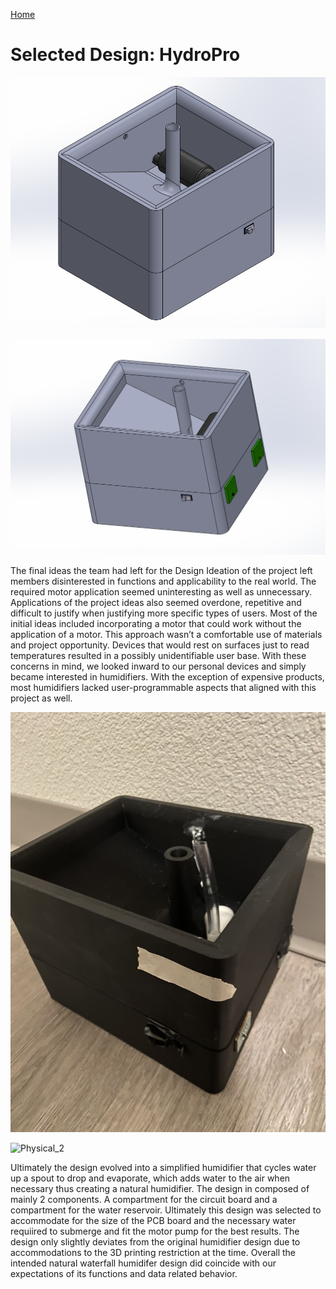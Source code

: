 [Home](/index.md)
# **Selected Design: HydroPro**



![SW_Design1](https://github.com/Team-309-Hydro-Pro/EGR314-Spring2024-Team309.github.io/blob/main/FinalSWDesignHumidifier314_1.png)

![SW_Design2](https://github.com/Team-309-Hydro-Pro/EGR314-Spring2024-Team309.github.io/blob/main/FinalSWDesignHumidifier314_2.png)


The final ideas the team had left for the Design Ideation of the project left members disinterested in functions and applicability to the real world. The required motor application seemed uninteresting as well as unnecessary. Applications of the project ideas also seemed overdone, repetitive and difficult to justify when justifying more specific types of users. Most of the initial ideas included incorporating a motor that could work without the application of a motor. This approach wasn’t a comfortable use of materials and project opportunity. Devices that would rest on surfaces just to read temperatures resulted in a possibly unidentifiable user base. With these concerns in mind, we looked inward to our personal devices and simply became interested in humidifiers. With the exception of expensive products, most humidifiers lacked user-programmable aspects that aligned with this project as well.


![Physical_1](https://github.com/Team-309-Hydro-Pro/EGR314-Spring2024-Team309.github.io/blob/main/final%20design%201.jpg)

![Physical_2](https://github.com/Team-309-Hydro-Pro/EGR314-Spring2024-Team309.github.io/blob/main/final%20design%202.jpg)

Ultimately the design evolved into a simplified humidifier that cycles water up a spout to drop and evaporate, which adds water to the air when necessary thus creating a natural humidifier. The design in composed of mainly 2  components. A compartment for the circuit board and a compartment for the water reservoir. Ultimately this design was selected to accommodate for the size of the PCB board and the necessary water requiired to submerge and fit the motor pump for the best results. The design only slightly deviates from the original humidifier design due to accommodations to the 3D printing restriction at the time. Overall the intended natural waterfall humidifer design did coincide with our expectations of its functions and data related behavior.

